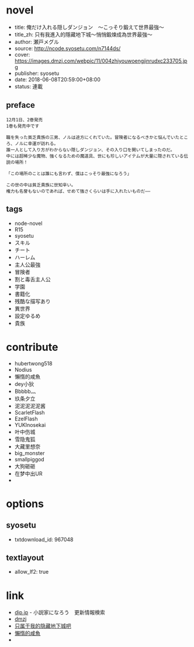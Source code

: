 # novel

- title: 俺だけ入れる隠しダンジョン　〜こっそり鍛えて世界最強〜
- title_zh: 只有我進入的隱藏地下城～悄悄鍛煉成為世界最強～
- author: 瀬戸メグル
- source: http://ncode.syosetu.com/n7144ds/
- cover: https://images.dmzj.com/webpic/11/004zhiyouwoengjinrudxc233705.jpg
- publisher: syosetu
- date: 2018-06-08T20:59:00+08:00
- status: 連載

## preface


```
12月1日、2巻発売
1巻も発売中です

職を失った貧乏貴族の三男、ノルは途方にくれていた。冒険者になるべきかと悩んでいたところ、ノルに幸運が訪れる。
誰一人として入り方がわからない隠しダンジョン、その入り口を開いてしまったのだ。
中には超稀少な魔物、強くなるための魔道具、世にも珍しいアイテムが大量に隠されている伝説の場所！

「この場所のことは誰にも言わず、僕はこっそり最強になろう」

この世の中は貧乏貴族に世知辛い。
権力も名誉もないのであれば、せめて強さくらいは手に入れたいものだ――
```

## tags

- node-novel
- R15
- syosetu
- スキル
- チート
- ハーレム
- 主人公最強
- 冒険者
- 割と毒舌主人公
- 学園
- 書籍化
- 残酷な描写あり
- 異世界
- 設定ゆるめ
- 貴族

# contribute

- hubertwong518
- Nodius
- 懶惰的咸魚
- dey小狄
- Bbbbb灬
- 玖条夕立
- 泥泥泥泥泥酱
- ScarletFlash
- EzelFlash
- YUKInosekai
- 叶中伤城
- 雪隐鬼狐
- 大藏里想奈
- big_monster
- smallpiggod
- 大狗砸砸
- 在梦中出UR
- 

# options

## syosetu

- txtdownload_id: 967048

## textlayout

- allow_lf2: true

# link

- [dip.jp](https://narou.dip.jp/search.php?text=n7144ds&novel=all&genre=all&new_genre=all&length=0&down=0&up=100) - 小説家になろう　更新情報検索
- [dmzj](https://manhua.dmzj.com/zhiyouwojinrudeyincangdixiachengqiaoqiaoduanlianch/)
- [只属于我的隐藏地下城吧](https://tieba.baidu.com/f?kw=%E5%8F%AA%E5%B1%9E%E4%BA%8E%E6%88%91%E7%9A%84%E9%9A%90%E8%97%8F%E5%9C%B0%E4%B8%8B%E5%9F%8E&ie=utf-8 "只属于我的隐藏地下城")
- [懶惰的咸魚](https://pan.baidu.com/s/1nvijYu1)
- 




